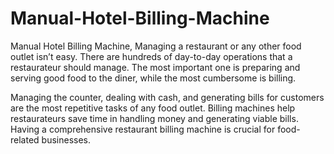 # Manual-Hotel-Billing-Machine
Manual Hotel Billing Machine, 
Managing a restaurant or any other food outlet isn’t easy. There are hundreds of day-to-day operations that a restaurateur should manage. The most important one is preparing and serving good food to the diner, while the most cumbersome is billing.

Managing the counter, dealing with cash, and generating bills for customers are the most repetitive tasks of any food outlet. Billing machines help restaurateurs save time in handling money and generating viable bills. Having a comprehensive restaurant billing machine is crucial for food-related businesses.
